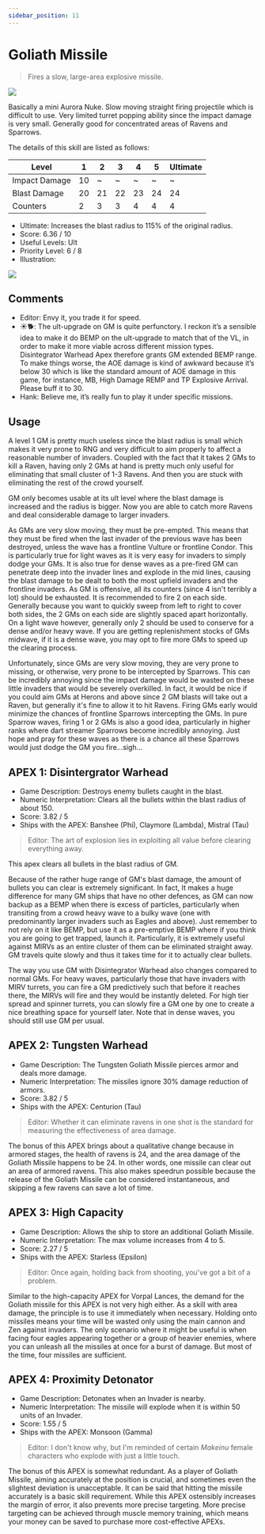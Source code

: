 ```yaml
---
sidebar_position: 11
---
```


# Goliath Missile

> Fires a slow, large-area explosive missile.

<img src="/terms/gm.png" style={{zoom:0.85}}/>

Basically a mini Aurora Nuke. Slow moving straight firing projectile which is difficult to use. Very limited turret popping ability since the impact damage is very small. Generally good for concentrated areas of Ravens and Sparrows.

The details of this skill are listed as follows:

| Level         | 1    | 2    | 3    | 4    | 5    | Ultimate |
| ------------- | ---- | ---- | ---- | ---- | ---- | -------- |
| Impact Damage | 10   | ~    | ~    | ~    | ~    | ~        |
| Blast Damage  | 20   | 21   | 22   | 23   | 24   | 24       |
| Counters      | 2    | 3    | 3    | 4    | 4    | 4        |

- Ultimate: Increases the blast radius to 115% of the original radius.
- Score: 6.36 / 10
- Useful Levels: Ult
- Priority Level: 6 / 8
- Illustration:

<img src="/skills/gm.gif" style={{zoom:1}}/>

## Comments

- Editor: Envy it, you trade it for speed.
- ☀🐕: The ult-upgrade on GM is quite perfunctory. I reckon it’s a sensible idea to make it do BEMP on the ult-upgrade to match that of the VL, in order to make it more viable across different mission types. Disintegrator Warhead Apex therefore grants GM extended BEMP range. To make things worse, the AOE damage is kind of awkward because it’s below 30 which is like the standard amount of AOE damage in this game, for instance, MB, High Damage REMP and TP Explosive Arrival. Please buff it to 30.
- Hank: Believe me, it’s really fun to play it under specific missions.

## Usage

A level 1 GM is pretty much useless since the blast radius is small which makes it very prone to RNG and very difficult to aim properly to affect a reasonable number of invaders. Coupled with the fact that it takes 2 GMs to kill a Raven, having only 2 GMs at hand is pretty much only useful for eliminating that small cluster of 1-3 Ravens. And then you are stuck with eliminating the rest of the crowd yourself.

GM only becomes usable at its ult level where the blast damage is increased and the radius is bigger. Now you are able to catch more Ravens and deal considerable damage to larger invaders.

As GMs are very slow moving, they must be pre-empted. This means that they must be fired when the last invader of the previous wave has been destroyed, unless the wave has a frontline Vulture or frontline Condor. This is particularly true for light waves as it is very easy for invaders to simply dodge your GMs. It is also true for dense waves as a pre-fired GM can penetrate deep into the invader lines and explode in the mid lines, causing the blast damage to be dealt to both the most upfield invaders and the frontline invaders. As GM is offensive, all its counters (since 4 isn't terribly a lot) should be exhausted. It is recommended to fire 2 on each side. Generally because you want to quickly sweep from left to right to cover both sides, the 2 GMs on each side are slightly spaced apart horizontally. On a light wave however, generally only 2 should be used to conserve for a dense and/or heavy wave. If you are getting replenishment stocks of GMs midwave, if it is a dense wave, you may opt to fire more GMs to speed up the clearing process.

Unfortunately, since GMs are very slow moving, they are very prone to missing, or otherwise, very prone to be intercepted by Sparrows. This can be incredibly annoying since the impact damage would be wasted on these little invaders that would be severely overkilled. In fact, it would be nice if you could aim GMs at Herons and above since 2 GM blasts will take out a Raven, but generally it's fine to allow it to hit Ravens. Firing GMs early would minimize the chances of frontline Sparrows intercepting the GMs. In pure Sparrow waves, firing 1 or 2 GMs is also a good idea, particularly in higher ranks where dart streamer Sparrows become incredibly annoying. Just hope and pray for these waves as there is a chance all these Sparrows would just dodge the GM you fire...sigh...

## APEX 1: Disintergrator Warhead

- Game Description: Destroys enemy bullets caught in the blast.
- Numeric Interpretation: Clears all the bullets within the blast radius of about 150.
- Score: 3.82 / 5
- Ships with the APEX: Banshee (Phi), Claymore (Lambda), Mistral (Tau)

> Editor: The art of explosion lies in exploiting all value before clearing everything away.

This apex clears all bullets in the blast radius of GM.

Because of the rather huge range of GM's blast damage, the amount of bullets you can clear is extremely significant. In fact, It makes a huge difference for many GM ships that have no other defences, as GM can now backup as a BEMP when there is excess of particles, particularly when transiting from a crowd heavy wave to a bulky wave (one with predominantly larger invaders such as Eagles and above). Just remember to not rely on it like BEMP, but use it as a pre-emptive BEMP where if you think you are going to get trapped, launch it. Particularly, it is extremely useful against MIRVs as an entire cluster of them can be eliminated straight away. GM travels quite slowly and thus it takes time for it to actually clear bullets.

The way you use GM with Disintegrator Warhead also changes compared to normal GMs. For heavy waves, particularly those that have invaders with MIRV turrets, you can fire a GM predictively such that before it reaches there, the MIRVs will fire and they would be instantly deleted. For high tier spread and spinner turrets, you can slowly fire a GM one by one to create a nice breathing space for yourself later. Note that in dense waves, you should still use GM per usual.

## APEX 2: Tungsten Warhead

- Game Description: The Tungsten Goliath Missile pierces armor and deals more damage.
- Numeric Interpretation: The missiles ignore 30% damage reduction of armors.
- Score: 3.82 / 5
- Ships with the APEX: Centurion (Tau)

> Editor: Whether it can eliminate ravens in one shot is the standard for measuring the effectiveness of area damage.

The bonus of this APEX brings about a qualitative change because in armored stages, the health of ravens is 24, and the area damage of the Goliath Missile happens to be 24. In other words, one missile can clear out an area of armored ravens. This also makes speedrun possible because the release of the Goliath Missile can be considered instantaneous, and skipping a few ravens can save a lot of time.

## APEX 3: High Capacity

- Game Description: Allows the ship to store an additional Goliath Missile.
- Numeric Interpretation: The max volume increases from 4 to 5.
- Score: 2.27 / 5
- Ships with the APEX: Starless (Epsilon)

> Editor: Once again, holding back from shooting, you've got a bit of a problem.

Similar to the high-capacity APEX for Vorpal Lances, the demand for the Goliath missile for this APEX is not very high either. As a skill with area damage, the principle is to use it immediately when necessary. Holding onto missiles means your time will be wasted only using the main cannon and Zen against invaders. The only scenario where it might be useful is when facing four eagles appearing together or a group of heavier enemies, where you can unleash all the missiles at once for a burst of damage. But most of the time, four missiles are sufficient.

## APEX 4: Proximity Detonator

- Game Description: Detonates when an Invader is nearby.
- Numeric Interpretation: The missile will explode when it is within 50 units of an Invader.
- Score: 1.55 / 5
- Ships with the APEX: Monsoon (Gamma)

> Editor: I don't know why, but I'm reminded of certain *Makeinu* female characters who explode with just a little touch.

The bonus of this APEX is somewhat redundant. As a player of Goliath Missile, aiming accurately at the position is crucial, and sometimes even the slightest deviation is unacceptable. It can be said that hitting the missile accurately is a basic skill requirement. While this APEX ostensibly increases the margin of error, it also prevents more precise targeting. More precise targeting can be achieved through muscle memory training, which means your money can be saved to purchase more cost-effective APEXs.